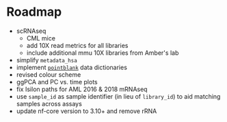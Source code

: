 # Roadmap
* scRNAseq
  - CML mice 
  - add 10X read metrics for all libraries
  - include additional mmu 10X libraries from Amber's lab 
* simplify `metadata_hsa`
* implement [`pointblank`](https://rich-iannone.github.io/pointblank/index.html) data dictionaries
* revised colour scheme
* ggPCA and PC vs. time plots
* fix Isilon paths for AML 2016 & 2018 mRNAseq
* use `sample_id` as sample identifier (in lieu of `library_id`) to aid matching samples across assays
* update nf-core version to 3.10+ and remove rRNA
